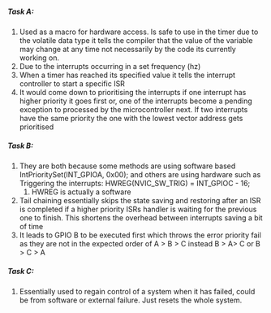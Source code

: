 ##### Task A:
1. Used as a macro for hardware access. Is safe to use in the timer due to the volatile data type it tells the compiler that the value of the variable may change at any time not necessarily by the code its currently working on.
2. Due to the interrupts occurring in a set frequency (hz) 
3. When a timer has reached its specified value it tells the interrupt controller to start a specific ISR
4. It would come down to prioritising the interrupts if one interrupt has higher priority it goes first or, one of the interrupts become a pending exception to processed by the microcontroller next. If two interrupts have the same priority the one with the lowest vector address gets prioritised
##### Task B:
1. They are both because some methods are using software based IntPrioritySet(INT_GPIOA, 0x00); and others are using hardware such as Triggering the interrupts: HWREG(NVIC_SW_TRIG) = INT_GPIOC - 16;
	1. HWREG is actually a software
2. Tail chaining essentially skips the state saving and restoring after an ISR is completed if a higher priority ISRs handler is waiting for the previous one to finish. This shortens the overhead between interrupts saving a bit of time
3. It leads to GPIO B to be executed first which throws the error priority fail as they are not in the expected order of A > B > C instead B > A> C or B > C > A
##### Task C:
1. Essentially used to regain control of a system when it has failed, could be from software or external failure. Just resets the whole system.
